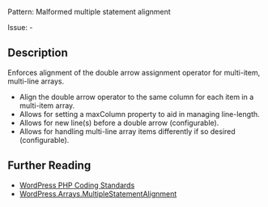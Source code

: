 Pattern: Malformed multiple statement alignment

Issue: -

## Description

Enforces alignment of the double arrow assignment operator for multi-item, multi-line arrays.

- Align the double arrow operator to the same column for each item in a multi-item array.
- Allows for setting a maxColumn property to aid in managing line-length.
- Allows for new line(s) before a double arrow (configurable).
- Allows for handling multi-line array items differently if so desired (configurable).

## Further Reading

* [WordPress PHP Coding Standards](https://make.wordpress.org/core/handbook/best-practices/coding-standards/php/#indentation)
* [WordPress.Arrays.MultipleStatementAlignment](https://github.com/WordPress/WordPress-Coding-Standards/tree/develop/WordPress/Sniffs/Arrays/MultipleStatementAlignmentSniff.php)